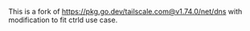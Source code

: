 This is a fork of https://pkg.go.dev/tailscale.com@v1.74.0/net/dns with modification
to fit ctrld use case.